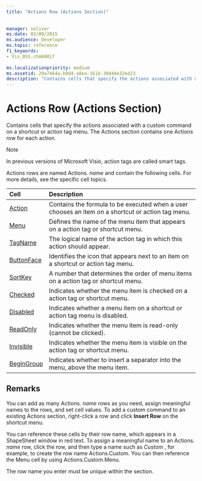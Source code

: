 ```yaml
---
title: "Actions Row (Actions Section)"
 
 
manager: soliver
ms.date: 03/09/2015
ms.audience: Developer
ms.topic: reference
f1_keywords:
- Vis_DSS.chm60017
 
ms.localizationpriority: medium
ms.assetid: 29a7464a-b9d4-a8ea-161b-3044de32ed23
description: "Contains cells that specify the actions associated with a custom command on a shortcut or action tag menu. The Actions section contains one Actions row for each action."
---
```


# Actions Row (Actions Section)

Contains cells that specify the actions associated with a custom command on a shortcut or action tag menu. The Actions section contains one Actions row for each action.
  
> [!NOTE]
> In previous versions of Microsoft Visio, action tags are called smart tags. 
  
Actions rows are named Actions. *name*  and contain the following cells. For more details, see the specific cell topics. 
  
|**Cell**|**Description**|
|:-----|:-----|
|[Action](action-cell-actions-section.md) <br/> |Contains the formula to be executed when a user chooses an item on a shortcut or action tag menu.  <br/> |
|[Menu](menu-cell-actions-section.md) <br/> |Defines the name of the menu item that appears on a action tag or shortcut menu.  <br/> |
|[TagName](tagname-cell-actions-section.md) <br/> |The logical name of the action tag in which this action should appear.  <br/> |
|[ButtonFace](buttonface-cell-actions-section.md) <br/> |Identifies the icon that appears next to an item on a shortcut or action tag menu.  <br/> |
|[SortKey](sortkey-cell-actions-section.md) <br/> |A number that determines the order of menu items on a action tag or shortcut menu.  <br/> |
|[Checked](checked-cell-actions-section.md) <br/> |Indicates whether the menu item is checked on a action tag or shortcut menu.  <br/> |
|[Disabled](disabled-cell-actions-section.md) <br/> |Indicates whether a menu item on a shortcut or action tag menu is disabled.  <br/> |
|[ReadOnly](readonly-cell-actions-section.md) <br/> |Indicates whether the menu item is read-only (cannot be clicked).  <br/> |
|[Invisible](invisible-cell-actions-section.md) <br/> |Indicates whether the menu item is visible on the action tag or shortcut menu.  <br/> |
|[BeginGroup](begingroup-cell-actions-section.md) <br/> |Indicates whether to insert a separator into the menu, above the menu item.  <br/> |
   
## Remarks

 You can add as many Actions.  *name*  rows as you need, assign meaningful names to the rows, and set cell values. To add a custom command to an existing Actions section, right-click a row and click **Insert Row** on the shortcut menu. 
  
You can reference these cells by their row name, which appears in a ShapeSheet window in red text. To assign a meaningful name to an Actions. *name*  row, click the row, and then type a name such as  *Custom*  , for example, to create the row name Actions.Custom. You can then reference the Menu cell by using Actions.Custom.Menu. 
  
The row name you enter must be unique within the section.
  

